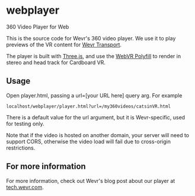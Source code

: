 # webplayer
360 Video Player for Web

This is the source code for Wevr's 360 video player. We use it to play previews of the VR content for [Wevr Transport](http://transport.wevr.com/ "Transport").

The player is built with [Three.js](https://github.com/mrdoob/three.js/), and use the [WebVR Polyfill](https://github.com/borismus/webvr-polyfill) to render in stereo and head track for Cardboard VR.

## Usage

Open player.html, passing a url=[your URL here] query arg. For example

```
localhost/webplayer/player.html?url=/my360videos/catsinVR.html
```

There is a default value for the url argument, but it is Wevr-specific, used for testing only.

Note that if the video is hosted on another domain, your server will need to support CORS, otherwise the video load will fail due to cross-origin restrictions.

## For more information

For more information, check out Wevr's blog post about our player at [tech.wevr.com](http://tech.wevr.com/?p=13).
